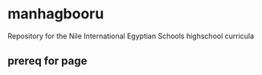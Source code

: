 # manhagbooru
Repository for the Nile International Egyptian Schools highschool curricula
## prereq for page
